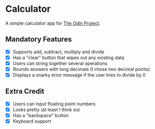 # Calculator
A simple calculator app for [The Odin Project](https://www.theodinproject.com/lessons/foundations-calculator).

## Mandatory Features
- [x] Supports add, subtract, multiply and divide
- [x] Has a "clear" button that wipes out any existing data
- [x] Users can string together several operations
- [x] Rounds answers with long decimals (I chose two decimal points)
- [x] Displays a snarky error message if the user tries to divide by 0

## Extra Credit
- [x] Users can input floating point numbers
- [x] Looks pretty (at least I think so)
- [x] Has a "backspace" button
- [x] Keyboard support